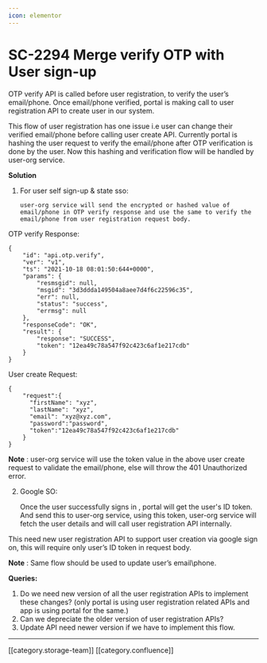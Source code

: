 ```yaml
---
icon: elementor
---
```


# SC-2294 Merge verify OTP with User sign-up

OTP verify API is called before user registration, to verify the user’s email/phone. Once email/phone verified, portal is making call to user registration API to create user in our system.

This flow of user registration has one issue i.e user can change their verified email/phone before calling user create API. Currently portal is hashing the user request to verify the email/phone after OTP verification is done by the user. Now this hashing and verification flow will be handled by user-org service.

**Solution**

1.  For user self sign-up & state sso:

    ```
    user-org service will send the encrypted or hashed value of email/phone in OTP verify response and use the same to verify the email/phone from user registration request body.
    ```

OTP verify Response:

```
{
    "id": "api.otp.verify",
    "ver": "v1",
    "ts": "2021-10-18 08:01:50:644+0000",
    "params": {
        "resmsgid": null,
        "msgid": "3d3ddda149504a8aee7d4f6c22596c35",
        "err": null,
        "status": "success",
        "errmsg": null
    },
    "responseCode": "OK",
    "result": {
        "response": "SUCCESS",
        "token": "12ea49c78a547f92c423c6af1e217cdb"
    }
}
```

User create Request:

```
{
    "request":{                 
      "firstName": "xyz",
      "lastName": "xyz",
      "email": "xyz@xyz.com",
      "password":"password",
      "token":"12ea49c78a547f92c423c6af1e217cdb"
    }
}
```

**Note** : user-org service will use the token value in the above user create request to validate the email/phone, else will throw the 401 Unauthorized error.

2.  Google SO:

    Once the user successfully signs in , portal will get the user's ID token. And send this to user-org service, using this token, user-org service will fetch the user details and will call user registration API internally.

This need new user registration API to support user creation via google sign on, this will require only user’s ID token in request body.

**Note** : Same flow should be used to update user’s email\phone.

**Queries:**

1. Do we need new version of all the user registration APIs to implement these changes? (only portal is using user registration related APIs and app is using portal for the same.)
2. Can we depreciate the older version of user registration APIs?
3. Update API need newer version if we have to implement this flow.

***

\[\[category.storage-team]] \[\[category.confluence]]
